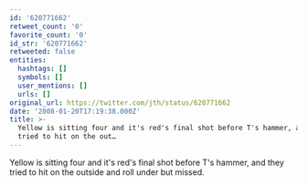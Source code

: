 ```yaml
---
id: '620771662'
retweet_count: '0'
favorite_count: '0'
id_str: '620771662'
retweeted: false
entities:
  hashtags: []
  symbols: []
  user_mentions: []
  urls: []
original_url: https://twitter.com/jth/status/620771662
date: '2008-01-20T17:19:38.000Z'
title: >-
  Yellow is sitting four and it's red's final shot before T's hammer, and they
  tried to hit on the out…
---
```


Yellow is sitting four and it's red's final shot before T's hammer, and they tried to hit on the outside and roll under but missed.